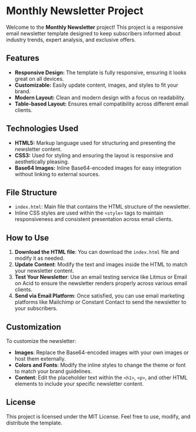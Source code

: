 # Monthly Newsletter Project

Welcome to the **Monthly Newsletter** project! This project is a responsive email newsletter template designed to keep subscribers informed about industry trends, expert analysis, and exclusive offers.

## Features

- **Responsive Design:** The template is fully responsive, ensuring it looks great on all devices.
- **Customizable:** Easily update content, images, and styles to fit your brand.
- **Modern Layout:** Clean and modern design with a focus on readability.
- **Table-based Layout:** Ensures email compatibility across different email clients.

## Technologies Used

- **HTML5:** Markup language used for structuring and presenting the newsletter content.
- **CSS3:** Used for styling and ensuring the layout is responsive and aesthetically pleasing.
- **Base64 Images:** Inline Base64-encoded images for easy integration without linking to external sources.

## File Structure

- `index.html`: Main file that contains the HTML structure of the newsletter.
- Inline CSS styles are used within the `<style>` tags to maintain responsiveness and consistent presentation across email clients.

## How to Use

1. **Download the HTML file**: You can download the `index.html` file and modify it as needed.
2. **Update Content**: Modify the text and images inside the HTML to match your newsletter content.
3. **Test Your Newsletter**: Use an email testing service like Litmus or Email on Acid to ensure the newsletter renders properly across various email clients.
4. **Send via Email Platform**: Once satisfied, you can use email marketing platforms like Mailchimp or Constant Contact to send the newsletter to your subscribers.

## Customization

To customize the newsletter:
- **Images**: Replace the Base64-encoded images with your own images or host them externally.
- **Colors and Fonts**: Modify the inline styles to change the theme or font to match your brand guidelines.
- **Content**: Edit the placeholder text within the `<h1>`, `<p>`, and other HTML elements to include your specific newsletter content.

## License

This project is licensed under the MIT License. Feel free to use, modify, and distribute the template.
